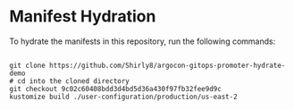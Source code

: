 
# Manifest Hydration

To hydrate the manifests in this repository, run the following commands:

```shell

git clone https://github.com/Shirly8/argocon-gitops-promoter-hydrate-demo
# cd into the cloned directory
git checkout 9c02c60408bdd3d4bd5d36a430f97fb32fee9d9c
kustomize build ./user-configuration/production/us-east-2
```